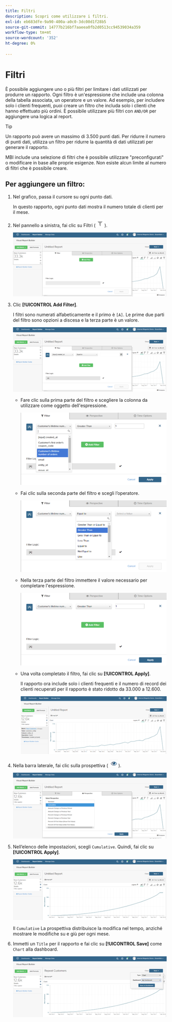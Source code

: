 ```yaml
---
title: Filtri
description: Scopri come utilizzare i filtri.
exl-id: eb683dfe-9a90-400a-a0c0-3dc00d1f28b5
source-git-commit: 14777b216bf7aaeea0fb2d0513cc94539034a359
workflow-type: tm+mt
source-wordcount: '352'
ht-degree: 0%

---
```


# Filtri

È possibile aggiungere uno o più filtri per limitare i dati utilizzati per produrre un rapporto. Ogni filtro è un&#39;espressione che include una colonna della tabella associata, un operatore e un valore. Ad esempio, per includere solo i clienti frequenti, puoi creare un filtro che includa solo i clienti che hanno effettuato più ordini. È possibile utilizzare più filtri con `AND/OR` per aggiungere una logica al report.

>[!TIP]
>
>Un rapporto può avere un massimo di 3.500 punti dati. Per ridurre il numero di punti dati, utilizza un filtro per ridurre la quantità di dati utilizzati per generare il rapporto.

MBI include una selezione di filtri che è possibile utilizzare &quot;preconfigurati&quot; o modificare in base alle proprie esigenze. Non esiste alcun limite al numero di filtri che è possibile creare.

## Per aggiungere un filtro:

1. Nel grafico, passa il cursore su ogni punto dati.

   In questo rapporto, ogni punto dati mostra il numero totale di clienti per il mese.

1. Nel pannello a sinistra, fai clic su Filtri (![](../../assets/magento-bi-btn-filter.png)).

   ![Aggiungi filtro](../../assets/magento-bi-report-builder-filter-add.png)

1. Clic **[!UICONTROL Add Filter]**.

   I filtri sono numerati alfabeticamente e il primo è `[A]`. Le prime due parti del filtro sono opzioni a discesa e la terza parte è un valore.

   ![](../../assets/magento-bi-report-builder-filter-add-a.png)

   * Fare clic sulla prima parte del filtro e scegliere la colonna da utilizzare come oggetto dell&#39;espressione.

      ![Scegli la prima parte del filtro](../../assets/magento-bi-report-builder-filter-part1.png)

   * Fai clic sulla seconda parte del filtro e scegli l’operatore.

      ![Scegli l’operatore](../../assets/magento-bi-report-builder-filter-part2.png)

   * Nella terza parte del filtro immettere il valore necessario per completare l&#39;espressione.

      ![Inserisci il valore](../../assets/magento-bi-report-builder-filter-part3.png)

   * Una volta completato il filtro, fai clic su **[!UICONTROL Apply]**.

      Il rapporto ora include solo i clienti frequenti e il numero di record dei clienti recuperati per il rapporto è stato ridotto da 33.000 a 12.600.

      ![Rapporto filtrato](../../assets/magento-bi-report-builder-filter-report.png)<!--{: .zoom}-->

1. Nella barra laterale, fai clic sulla prospettiva ( ![](../../assets/magento-bi-btn-perspective.png)).

   ![Prospettiva](../../assets/magento-bi-report-builder-filter-perspective.png)<!--{: .zoom}-->

1. Nell’elenco delle impostazioni, scegli `Cumulative`. Quindi, fai clic su **[!UICONTROL Apply]**.

   ![Prospettiva cumulativa](../../assets/magento-bi-report-builder-filter-perspective-cumulative.png)

   Il `Cumulative` La prospettiva distribuisce la modifica nel tempo, anziché mostrare le modifiche su e giù per ogni mese.

1. Immetti un `Title` per il rapporto e fai clic su **[!UICONTROL Save]** come `Chart` alla dashboard.

   ![Salva nel dashboard](../../assets/magento-bi-report-builder-filter-perspective-cumulative-save.png)
